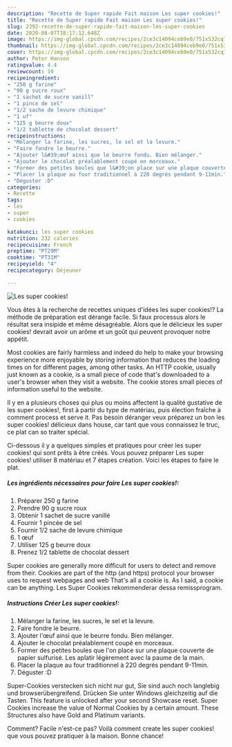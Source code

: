 ```yaml
---
description: "Recette de Super rapide Fait maison Les super cookies!"
title: "Recette de Super rapide Fait maison Les super cookies!"
slug: 2392-recette-de-super-rapide-fait-maison-les-super-cookies
date: 2020-08-07T18:17:12.648Z
image: https://img-global.cpcdn.com/recipes/2ce3c14094ceb9e0/751x532cq70/les-super-cookies-photo-principale-de-la-recette.jpg
thumbnail: https://img-global.cpcdn.com/recipes/2ce3c14094ceb9e0/751x532cq70/les-super-cookies-photo-principale-de-la-recette.jpg
cover: https://img-global.cpcdn.com/recipes/2ce3c14094ceb9e0/751x532cq70/les-super-cookies-photo-principale-de-la-recette.jpg
author: Peter Hanson
ratingvalue: 4.4
reviewcount: 10
recipeingredient:
- "250 g farine"
- "90 g sucre roux"
- "1 sachet de sucre vanill"
- "1 pince de sel"
- "1/2 sache de levure chimique"
- "1 uf"
- "125 g beurre doux"
- "1/2 tablette de chocolat dessert"
recipeinstructions:
- "Mélanger la farine, les sucres, le sel et la levure."
- "Faire fondre le beurre."
- "Ajouter l&#39;œuf ainsi que le beurre fondu. Bien mélanger."
- "Ajouter le chocolat préalablement coupé en morceaux."
- "Former des petites boules que l&#39;on place sur une plaque couverte de papier sulfurisé. Les aplatir légèrement avec la paume de la main."
- "Placer la plaque au four traditionnel à 220 degrés pendant 9-11min."
- "Déguster :D"
categories:
- Recette
tags:
- les
- super
- cookies

katakunci: les super cookies 
nutrition: 232 calories
recipecuisine: French
preptime: "PT29M"
cooktime: "PT31M"
recipeyield: "4"
recipecategory: Déjeuner

---
```



![Les super cookies!](https://img-global.cpcdn.com/recipes/2ce3c14094ceb9e0/751x532cq70/les-super-cookies-photo-principale-de-la-recette.jpg)

Vous êtes à la recherche de recettes uniques d'idées les super cookies!? La méthode de préparation est dérange facile. Si faux processus alors le résultat sera insipide et même désagréable. Alors que le délicieux les super cookies! devrait avoir un arôme et un goût qui peuvent provoquer notre appétit.

Most cookies are fairly harmless and indeed do help to make your browsing experience more enjoyable by storing information that reduces the loading times on for different pages, among other tasks. An HTTP cookie, usually just known as a cookie, is a small piece of code that&#39;s downloaded to a user&#39;s browser when they visit a website. The cookie stores small pieces of information useful to the website.

Il y en a plusieurs choses qui plus ou moins affectent la qualité gustative de les super cookies!, first à partir du type de matériau, puis élection fraîche à comment process et serve it. Pas besoin déranger veux préparez un bon les super cookies! délicieux dans house, car tant que vous connaissez le truc, ce plat can so traiter spécial.


Ci-dessous il y a quelques simples et pratiques pour créer les super cookies! qui sont prêts à être créés. Vous pouvez préparer Les super cookies! utiliser 8 matériau et 7 étapes création. Voici les étapes to faire le plat.

<!--inarticleads1-->

##### Les ingrédients nécessaires pour faire Les super cookies!:

1. Préparer 250 g farine
1. Prendre 90 g sucre roux
1. Obtenir 1 sachet de sucre vanillé
1. Fournir 1 pincée de sel
1. Fournir 1/2 sache de levure chimique
1.  1 œuf
1. Utiliser 125 g beurre doux
1. Prenez 1/2 tablette de chocolat dessert


Super cookies are generally more difficult for users to detect and remove from their. Cookies are part of the http (and https) protocol your browser uses to request webpages and web That&#39;s all a cookie is. As I said, a cookie can be anything. Les Super Cookies rekommenderar dessa remissprogram. 

<!--inarticleads2-->

##### Instructions Créer Les super cookies!:

1. Mélanger la farine, les sucres, le sel et la levure.
1. Faire fondre le beurre.
1. Ajouter l&#39;œuf ainsi que le beurre fondu. Bien mélanger.
1. Ajouter le chocolat préalablement coupé en morceaux.
1. Former des petites boules que l&#39;on place sur une plaque couverte de papier sulfurisé. Les aplatir légèrement avec la paume de la main.
1. Placer la plaque au four traditionnel à 220 degrés pendant 9-11min.
1. Déguster :D


Super-Cookies verstecken sich nicht nur gut, Sie sind auch noch langlebig und browserübergreifend. Drücken Sie unter Windows gleichzeitig auf die Tasten. This feature is unlocked after your second Showcase reset. Super Cookies increase the value of Normal Cookies by a certain amount. These Structures also have Gold and Platinum variants. 


Comment? Facile n'est-ce pas? Voilà comment create les super cookies! que vous pouvez pratiquer à la maison. Bonne chance!
